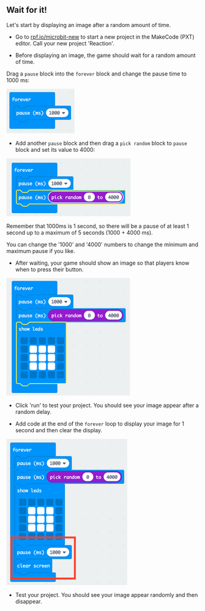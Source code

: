 ## Wait for it!

Let's start by displaying an image after a random amount of time.

+ Go to <a href="https://rpf.io/microbit-new" target="_blank">rpf.io/microbit-new</a> to start a new project in the MakeCode (PXT) editor. Call your new project 'Reaction'.

+ Before displaying an image, the game should wait for a random amount of time.

Drag a `pause` block into the `forever` block and change the pause time to 1000 ms:

![ảnh chụp màn hình](images/reaction-pause.png)

+ Add another `pause` block and then drag a `pick random` block to `pause` block and set its value to 4000:

![ảnh chụp màn hình](images/reaction-pause-random.png)

Remember that 1000ms is 1 second, so there will be a pause of at least 1 second up to a maximum of 5 seconds (1000 + 4000 ms).

You can change the '1000' and '4000' numbers to change the minimum and maximum pause if you like.

+ After waiting, your game should show an image so that players know when to press their button.

![ảnh chụp màn hình](images/reaction-image.png)

+ Click 'run' to test your project. You should see your image appear after a random delay.

+ Add code at the end of the `forever` loop to display your image for 1 second and then clear the display.

![ảnh chụp màn hình](images/reaction-clear.png)

+ Test your project. You should see your image appear randomly and then disappear.